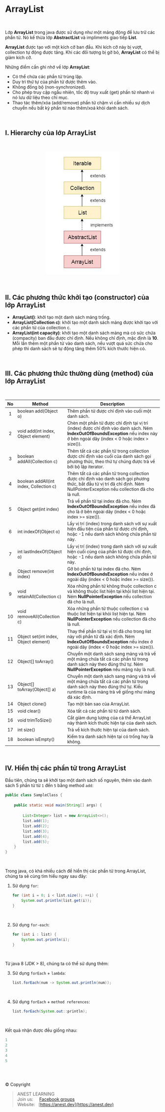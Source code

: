 # ArrayList

<br />

Lớp **ArrayList** trong java được sử dụng như một mảng động để lưu trữ các phần tử. Nó kế thừa lớp **AbstractList** và impliments giao tiếp **List**.

**ArrayList** được tạo với một kích cỡ ban đầu. Khi kích cỡ này bị vượt, collection tự động được tăng. Khi các đối tượng bị gỡ bỏ, **ArrayList** có thể bị giảm kích cỡ.

Những điểm cần ghi nhớ về lớp **ArrayList**:
- Có thể chứa các phần tử trùng lặp.
- Duy trì thứ tự của phần tử được thêm vào.
- Không đồng bộ (non-synchronized).
- Cho phép truy cập ngẫu nhiên, tốc độ truy xuất (get) phần tử nhanh vì nó lưu dữ liệu theo chỉ mục.
- Thao tác thêm/xóa (add/remove) phần tử chậm vì cần nhiều sự dịch chuyển nếu bất kỳ phần tử nào thêm/xoá khỏi danh sách.

<br />

## I. Hierarchy của lớp ArrayList

<br />

<p align="center">
  <img src="https://github.com/AnestAcademy/Course-Java-OOP/blob/master/images/hierarchy-of-array-list.jpg">
</p>

<br />

## II. Các phương thức khởi tạo (constructor) của lớp ArrayList

- **ArrayList()**: khởi tạo một danh sách mảng trống.
- **ArrayList(Collection c)**: khởi tạo một danh sách mảng được khởi tạo với các phần tử của collection c.
- **ArrayList(int capacity)**: khởi tạo một danh sách mảng mà có sức chứa (compacity) ban đầu được chỉ định. Nếu không chỉ định, mặc định là **10**. Mỗi lần thêm một phần tử vào danh sách, nếu vượt quá sức chứa cho phép thì danh sách sẽ tự động tăng thêm 50% kích thước hiện có.

<br />

## III. Các phương thức thường dùng (method) của lớp ArrayList

<br />

| No | Method | Description |
|:--:|--------|-------------|
|  1 | boolean add(Object o) | Thêm phần tử được chỉ định vào cuối một danh sách. |
|  2 | void add(int index, Object element) | Chèn một phần tử được chỉ định tại vị trí (index) được chỉ định vào danh sách. Ném **IndexOutOfBoundsException** nếu index này ở bên ngoài dãy (index < 0 hoặc index > size()). |
|  3 | boolean addAll(Collection c) | Thêm tất cả các phần tử trong collection được chỉ định vào cuối của danh sách gọi phương thức, theo thứ tự chúng được trả về bởi bộ lặp iterator. |
|  4 | boolean addAll(int index, Collection c) | Thêm tất cả các phần tử trong collection được chỉ định vào danh sách gọi phương thức, bắt đầu từ vị trí đã chỉ định. Ném NullPointerException nếu collection đã cho là null. |
|  5 | Object get(int index) | Trả về phần tử tại index đã cho. Ném **IndexOutOfBoundsException** nếu index đã cho là ở bên ngoài dãy (index < 0 hoặc index >= size()). |
|  6 | int indexOf(Object o) | Lấy vị trí (index) trong danh sách với sự xuất hiện đầu tiên của phần tử được chỉ định, hoặc -1 nếu danh sách không chứa phần tử này. |
|  7 | int lastIndexOf(Object o) | Lấy vị trí (index) trong danh sách với sự xuất hiện cuối cùng của phần tử được chỉ định, hoặc -1 nếu danh sách không chứa phần tử này. |
|  8 | Object remove(int index) | Gỡ bỏ phần tử tại index đã cho. Ném **IndexOutOfBoundsException** nếu index ở ngoài dãy (index < 0 hoặc index >= size()). |
|  9 | void retainAll(Collection c) | Xóa những phần tử không thuộc collection c và không thuộc list hiện tại khỏi list hiện tại. Ném **NullPointerException** nếu collection đã cho là null. |
| 10 | void removeAll(Collection c) | Xóa những phần tử thuộc collection c và thuộc list hiện tại khỏi list hiện tại. Ném **NullPointerException** nếu collection đã cho là null. |
| 11 | Object set(int index, Object element) | Thay thế phần tử tại vị trí đã cho trong list này với phần tử đã xác định. Ném **IndexOutOfBoundsException** nếu index ở ngoài dãy (index < 0 hoặc index >= size()). | |
| 12 | Object[] toArray() | Chuyển một danh sách sang mảng và trả về một mảng chứa tất cả các phần tử trong danh sách này theo đúng thứ tự. Ném **NullPointerException** nếu mảng này là null. |
| 13 | Object[] toArray(Object[] a) | Chuyển một danh sách sang mảng và trả về một mảng chứa tất cả các phần tử trong danh sách này theo đúng thứ tự. Kiểu runtime là của mảng trả về giống như mảng đã xác định. |
| 14 | Object clone() | Tạo một bản sao của ArrayList. |
| 15 | void clear() | Xóa tất cả các phần tử từ danh sách. |
| 16 | void trimToSize() | Cắt giảm dung lượng của cá thể ArrayList này thành kích thước hiện tại của danh sách. |
| 17 | int size() | Trả về kích thước hiện tại của danh sách. |
| 18 | boolean isEmpty() | Kiểm tra danh sách hiện tại có trống hay là không. |

<br />

## IV. Hiển thị các phần tử trong ArrayList

Đầu tiên, chúng ta sẽ khởi tạo một danh sách số nguyên, thêm vào danh sách 5 phần từ từ `1` đến `5` bằng method `add`:

```java
public class SampleClass {

    public static void main(String[] args) {

        List<Integer> list = new ArrayList<>();
        list.add(1);
        list.add(2);
        list.add(3);
        list.add(4);
        list.add(5);
    }
}
```

<br />

Trong java, có khá nhiều cách để hiển thị các phần tử trong ArrayList, chúng ta sẽ cùng tìm hiểu ngay sau đây:

1. Sử dụng `for`:

    ```java
    for (int i = 0; i < list.size(); ++i) {
        System.out.println(list.get(i));
    }
    ```
    
<br />

2. Sử dụng `for-each`:

    ```java
    for (int i : list) {
        System.out.println(i);
    }
    ```
        
<br />

Từ java 8 (JDK > 8), chúng ta có thể sử dụng thêm:

3. Sử dụng `forEach` + `lambda`:

    ```java
    list.forEach(num -> System.out.println(num));
    ```
        
<br />

4. Sử dụng `forEach` + `method references`:

    ```java
    list.forEach(System.out::println);
    ```
<br />

Kết quả nhận được đều giống nhau:

```java
1
2
3
4
5
```

<br />

##  

© Copyright
> ANEST LEARNING  
> Join us: &nbsp;&nbsp;&nbsp; [Facebook groups](https://www.facebook.com/groups/anest.learning/)  
> Website: &nbsp; [https://anest.dev](https://anest.dev) 
